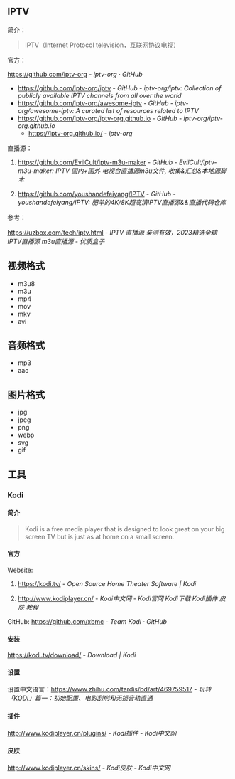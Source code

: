 ## IPTV

简介：

> IPTV（Internet Protocol television，互联网协议电视）

官方：

https://github.com/iptv-org - *iptv-org · GitHub*

- https://github.com/iptv-org/iptv - *GitHub - iptv-org/iptv: Collection of publicly available IPTV channels from all over the world*
- https://github.com/iptv-org/awesome-iptv - *GitHub - iptv-org/awesome-iptv: A curated list of resources related to IPTV*
- https://github.com/iptv-org/iptv-org.github.io - *GitHub - iptv-org/iptv-org.github.io*
    - https://iptv-org.github.io/ - *iptv-org*

直播源：

1. https://github.com/EvilCult/iptv-m3u-maker - *GitHub - EvilCult/iptv-m3u-maker: IPTV 国内+国外 电视台直播源m3u文件, 收集&汇总&本地源脚本*

2. https://github.com/youshandefeiyang/IPTV - *GitHub - youshandefeiyang/IPTV: 肥羊的4K/8K超高清IPTV直播源&&直播代码仓库*

参考：

https://uzbox.com/tech/iptv.html - *IPTV 直播源 亲测有效，2023精选全球 IPTV直播源 m3u直播源 - 优质盒子*


## 视频格式

- m3u8
- m3u
- mp4
- mov
- mkv
- avi

## 音频格式

- mp3
- aac

## 图片格式

- jpg
- jpeg
- png
- webp
- svg
- gif


## 工具

### Kodi

#### 简介

> Kodi is a free media player that is designed to look great on your big screen TV but is just as at home on a small screen.

#### 官方

Website: 

1. https://kodi.tv/ - *Open Source Home Theater Software | Kodi*

2. http://www.kodiplayer.cn/ - *Kodi中文网 - Kodi官网 Kodi下载 Kodi插件 皮肤 教程*

GitHub: https://github.com/xbmc - *Team Kodi · GitHub*

#### 安装

https://kodi.tv/download/ - *Download | Kodi*

#### 设置

设置中文语言：https://www.zhihu.com/tardis/bd/art/469759517 - *玩转「KODI」篇一：初始配置、电影刮削和无损音轨直通*

#### 插件

http://www.kodiplayer.cn/plugins/ - *Kodi插件 - Kodi中文网*

#### 皮肤

http://www.kodiplayer.cn/skins/ - *Kodi皮肤 - Kodi中文网*
